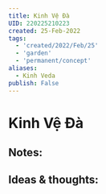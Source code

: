 ```yaml
---
title: Kinh Vệ Đà
UID: 220225210223
created: 25-Feb-2022
tags:
  - 'created/2022/Feb/25'
  - 'garden'
  - 'permanent/concept'
aliases:
  - Kinh Veda
publish: False
---
```

# Kinh Vệ Đà

## Notes:


## Ideas & thoughts:


